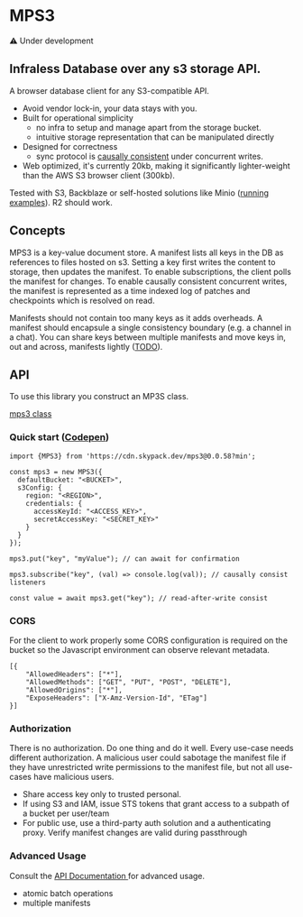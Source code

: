 # MPS3
⚠️ Under development

## Infraless Database over any s3 storage API. 

A browser database client for any S3-compatible API.

- Avoid vendor lock-in, your data stays with you.
- Built for operational simplicity
    - no infra to setup and manage apart from the storage bucket.
    - intuitive storage representation that can be manipulated directly
- Designed for correctness
    - sync protocol is [causally consistent](docs/causal_consistency_checking.md) under concurrent writes.
- Web optimized, it's currently 20kb, making it significantly lighter-weight than the AWS S3 browser client (300kb).


Tested with S3, Backblaze or self-hosted solutions like Minio ([running examples](https://observablehq.com/@tomlarkworthy/mps3-vendor-examples)). R2 should work.

## Concepts

MPS3 is a key-value document store. A manifest lists all keys in the DB as references to files hosted on s3. Setting a key first writes the content to storage, then updates the manifest. To enable subscriptions, the client polls the manifest for changes. To enable causally consistent concurrent writes, the manifest is represented as a time indexed log of patches and checkpoints which is resolved on read.

Manifests should not contain too many keys as it adds overheads. A manifest should encapsule a single consistency boundary (e.g. a channel in a chat). You can share keys between multiple manifests and move keys in, out and across, manifests lightly ([TODO](https://github.com/endpointservices/mps3/issues/12)).


## API

To use this library you construct an MP3S class.


[mps3 class](docs/api/classes/MPS3.md)

### Quick start ([Codepen](https://codepen.io/tomlarkworthy/pen/QWzybxd))
```
import {MPS3} from 'https://cdn.skypack.dev/mps3@0.0.58?min';

const mps3 = new MPS3({
  defaultBucket: "<BUCKET>",
  s3Config: {
    region: "<REGION>",
    credentials: {
      accessKeyId: "<ACCESS_KEY>",
      secretAccessKey: "<SECRET_KEY>"
    }
  }
});

mps3.put("key", "myValue"); // can await for confirmation

mps3.subscribe("key", (val) => console.log(val)); // causally consist listeners

const value = await mps3.get("key"); // read-after-write consist
```



### CORS

For the client to work properly some CORS configuration is required on the bucket so the Javascript environment can observe relevant
 metadata.

```
[{
    "AllowedHeaders": ["*"],
    "AllowedMethods": ["GET", "PUT", "POST", "DELETE"],
    "AllowedOrigins": ["*"],
    "ExposeHeaders": ["X-Amz-Version-Id", "ETag"]
}]
```
### Authorization

There is no authorization. Do one thing and do it well. Every use-case needs different authorization. A malicious user could sabotage the manifest file if they have unrestricted write permissions to the manifest file, but not all use-cases have malicious users.

- Share access key only to trusted personal.
- If using S3 and IAM, issue STS tokens that grant access to a subpath of a bucket per user/team
- For public use, use a third-party auth solution and a authenticating proxy. Verify manifest changes are valid during passthrough


### Advanced Usage

Consult the [API Documentation
](docs/api/classes/MPS3.md) for advanced usage.
- atomic batch operations
- multiple manifests
